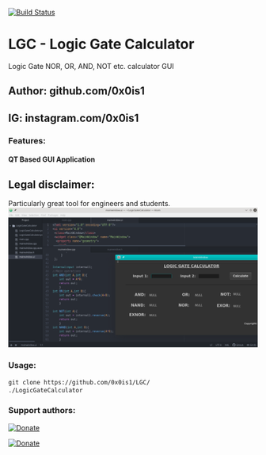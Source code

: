 [![Build Status](https://app.bitrise.io/app/30bf58cfe9db57f2/status.svg?token=6jDEXEHRQjdlHZfe0pizWg)](https://app.bitrise.io/app/30bf58cfe9db57f2)
# LGC - Logic Gate Calculator
Logic Gate NOR, OR, AND, NOT etc. calculator GUI
## Author: github.com/0x0is1
## IG: instagram.com/0x0is1

### Features:
#### QT Based GUI Application

## Legal disclaimer:
Particularly great tool for engineers and students.
![LogicGateCalculator](https://github.com/0x0is1/LGC/blob/master/project1.png)

### Usage:
```
git clone https://github.com/0x0is1/LGC/
./LogicGateCalculator
```

### **Support authors**:

[![Donate](https://github.com/StrinTH/DrHelp/blob/master/assets/default-pink.png)](https://www.buymeacoffee.com/6dciIwk)

[![Donate](https://github.com/StrinTH/DrHelp/blob/master/assets/-460.png)](https://paypal.me/0x0is1?locale.x=en_GB)
